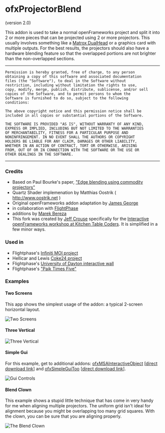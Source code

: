 # ofxProjectorBlend
(version 2.0)


This addon is used to take a normal openFrameworks project and split it into 2 or more pieces that can be projected using 2 or more projectors. This usually involves something like a [Matrox DualHead](http://www.matrox.com/graphics/en/products/gxm/dh2go/digital_se/) or a graphics card with multiple outputs. For the best results, the projectors should also have a hardware blending feature so that the overlapped portions are not brighter than the non-overlapped sections.


--------
	Permission is hereby granted, free of charge, to any person
	obtaining a copy of this software and associated documentation
	files (the "Software"), to deal in the Software without
	restriction, including without limitation the rights to use,
	copy, modify, merge, publish, distribute, sublicense, and/or sell
	copies of the Software, and to permit persons to whom the
	Software is furnished to do so, subject to the following
	conditions:
	
	The above copyright notice and this permission notice shall be
	included in all copies or substantial portions of the Software.
	
	THE SOFTWARE IS PROVIDED "AS IS", WITHOUT WARRANTY OF ANY KIND,
	EXPRESS OR IMPLIED, INCLUDING BUT NOT LIMITED TO THE WARRANTIES
	OF MERCHANTABILITY, FITNESS FOR A PARTICULAR PURPOSE AND
	NONINFRINGEMENT. IN NO EVENT SHALL THE AUTHORS OR COPYRIGHT
	HOLDERS BE LIABLE FOR ANY CLAIM, DAMAGES OR OTHER LIABILITY,
	WHETHER IN AN ACTION OF CONTRACT, TORT OR OTHERWISE, ARISING
	FROM, OUT OF OR IN CONNECTION WITH THE SOFTWARE OR THE USE OR
	OTHER DEALINGS IN THE SOFTWARE.
----------


### Credits
- Based on Paul Bourke's paper, ["Edge blending using commodity projectors"](http://paulbourke.net/texture_colour/edgeblend/)
- Quartz Shader implemenation by Matthias Oostrik ( http://www.oostrik.net )
- Original openFrameworks addon adaptation by [James George](http://www.jamesgeorge.org)
- in collaboration with [FlightPhase](http://www.flightphase.com) 
- additions by [Marek Bereza](http://www.mazbox.com/)
- This fork was created by [Jeff Crouse](http://www.jeffcrouse.info) specifically for the [Interactive openFrameworks workshop at Kitchen Table Coders](http://kitchentablecoders.com/2012/10/20/intermediate-of-a/).  It is simplified in a few minor ways.

### Used in

- Flightphase's [Infiniti MOI project](http://vimeo.com/14588336)
- Hellicar and Lewis [Coke24 project](http://www.hellicarandlewis.com/2011/03/22/coke-24hr-music/)
- Flightphase's [University of Dayton interactive wall](http://www.flightphase.com/main_wp/expanded-media/interactive-wall-at-ud)
- Flightphase's ["Paik Times Five"](http://www.flightphase.com/main_wp/expanded-media/paik-times-five)


### Examples

#### Two Screens

This app shows the simplest usage of the addon: a typical 2-screen horizontal layout.  

![Two Screens](http://4u.jeffcrouse.info/of/pblend/two_screens.png)

#### Three Vertical 

![Three Vertical](http://4u.jeffcrouse.info/of/pblend/three_vertical.png)

#### Simple Gui

For this example, get to additional addons: [ofxMSAInteractiveObject](https://github.com/memo/ofxMSAInteractiveObject) [[direct download link](https://github.com/memo/ofxSimpleGuiToo/archive/master.zip)] and [ofxSimpleGuiToo](https://github.com/memo/ofxSimpleGuiToo) [[direct download link](https://github.com/memo/ofxMSAInteractiveObject/archive/master.zip)].  

![Gui Controls](http://4u.jeffcrouse.info/of/pblend/gui_controls.png)

#### Blend Clown

This example shows a stupid little technique that has come in very handy for me when aligning multiple projectors.  The uniform grid isn't ideal for alignment because you might be overlapping too many grid squares.  With the clown, you can be sure that you are aligning properly.

![The Blend Clown](http://4u.jeffcrouse.info/of/pblend/blend_clown.png)